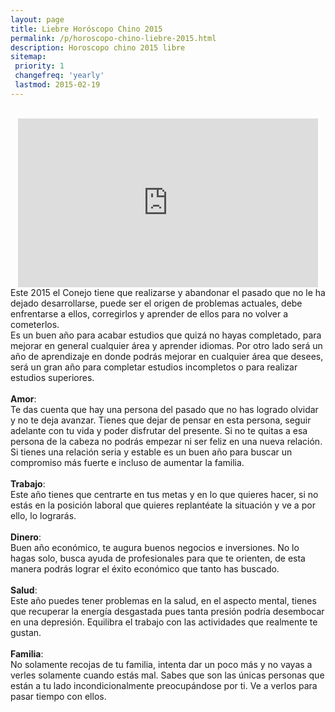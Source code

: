 ```yaml
---
layout: page
title: Liebre Horóscopo Chino 2015
permalink: /p/horoscopo-chino-liebre-2015.html
description: Horoscopo chino 2015 libre
sitemap:
 priority: 1
 changefreq: 'yearly'
 lastmod: 2015-02-19
---
```

<div style="text-align: center;">
<br />
<iframe allowfullscreen="" frameborder="0" height="270" src="https://www.youtube.com/embed/IV84L8wQHKg" width="480"></iframe>
</div>
Este 2015 el Conejo tiene que realizarse y abandonar el pasado que no le ha dejado desarrollarse, puede ser el origen de problemas actuales, debe enfrentarse a ellos, corregirlos y aprender de ellos para no volver a cometerlos.<br />
Es un buen año para acabar estudios que quizá no hayas completado, para mejorar en general cualquier área y aprender idiomas. Por otro lado será un año de aprendizaje en donde podrás mejorar en cualquier área que desees, será un gran año para completar estudios incompletos o para realizar estudios superiores.<br />
<br />
<b>Amor</b>:<br />
Te das cuenta que hay una persona del pasado que no has logrado olvidar y no te deja avanzar. Tienes que dejar de pensar en esta persona, seguir adelante con tu vida y poder disfrutar del presente. Si no te quitas a esa persona de la cabeza no podrás empezar ni ser feliz en una nueva relación.<br />
Si tienes una relación seria y estable es un buen año para buscar un compromiso más fuerte e incluso de aumentar la familia.<br />
<br />
<b>Trabajo</b>:<br />
Este año tienes que centrarte en tus metas y en lo que quieres hacer, si no estás en la posición laboral que quieres replantéate la situación y ve a por ello, lo lograrás.<br />
<br />
<b>Dinero</b>:<br />
Buen año económico, te augura buenos negocios e inversiones. No lo hagas solo, busca ayuda de profesionales para que te orienten, de esta manera podrás lograr el éxito económico que tanto has buscado.<br />
<br />
<b>Salud</b>:<br />
Este año puedes tener problemas en la salud, en el aspecto mental, tienes que recuperar la energía desgastada pues tanta presión podría desembocar en una depresión. Equilibra el trabajo con las actividades que realmente te gustan.<br />
<br />
<b>Familia</b>:<br />
No solamente recojas de tu familia, intenta dar un poco más y no vayas a verles solamente cuando estás mal. Sabes que son las únicas personas que están a tu lado incondicionalmente preocupándose por ti. Ve a verlos para pasar tiempo con ellos.
